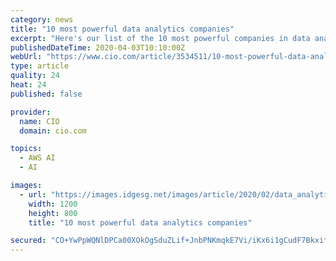 ```yaml
---
category: news
title: "10 most powerful data analytics companies"
excerpt: "Here's our list of the 10 most powerful companies in data analytics, offering everything from traditional BI to cutting-edge artificial intelligence and machine learning capabilities. Why they're here: Amazon Web Services (AWS) offers more than 50 services for storing, processing, and visualizing data. For data lakes it offers Amazon S3 for ..."
publishedDateTime: 2020-04-03T10:10:00Z
webUrl: "https://www.cio.com/article/3534511/10-most-powerful-data-analytics-companies.html"
type: article
quality: 24
heat: 24
published: false

provider:
  name: CIO
  domain: cio.com

topics:
  - AWS AI
  - AI

images:
  - url: "https://images.idgesg.net/images/article/2020/02/data_analytics_risk_assessment_tracking_trends_graphs_by_ipopba_gettyimages-1150397416_2400x1600-100828857-large.3x2.jpg"
    width: 1200
    height: 800
    title: "10 most powerful data analytics companies"

secured: "CO+YwPpWQNlDPCa00XOkOgSduZLif+JnbPNKmqkE7Vi/iKx6i1gCudF7Bkxit1A+5wJNxTrH3W2D7JfyH+4YXrzJPOrpf8GZKDcHWuJPzzdDOddv/5BskcwB9U908r6/yTIDOdjB0Q0I7JXeXaJE9auazG9CUpTsP+iA+K4Lb15MhEBtU0ZW+LjjlJ/AR6vabiaD2aWDphEtCDaCdRm1A+5kZyZATU1VDXL3ua+Y4UaKdYPSamF9jDCbsf3KnR/xo7s5oNTsyL7yRKkXCn6e57ipW/Nq6RfI8RXn9uC2C58SO3MWAxCuEspGxlm6ZcFFjzPkGsXdkY/hakYzhdDEQmAZgiBQ2KWhPbFuHLW8vAz7tSm69NtuEeJfCfGXgCcAzVE3/TBKmYn15yFYm1OnpQ5pQzndgBJf6TrLs+aIHKTqvpzp2EY+45V9Oo9G2XvE5wal2Zkp2uGThZUcnM2eSq57ajkCwzxrewgrMKr4nts=;q93gjxjLcbtl++PSc4DqEA=="
---
```



